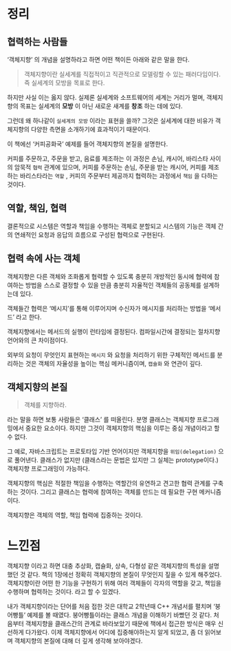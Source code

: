 # 정리

## 협력하는 사람들

‘객체지향’ 의 개념을 설명하라고 하면 어떤 책이든 아래와 같은 말을 한다.

> 객체지향이란 실세계를 직접적이고 직관적으로 모델링할 수 있는 패러다임이다. 즉 실세계의 모방을 목표로 한다.

하지만 사실 이는 옳지 않다. 실제론 실세계와 소프트웨어의 세계는 거리가 멀며, 객체지향의 목표는 실세계의 **모방** 이 아닌 새로운 새계를 **창조** 하는 데에 있다.

그런데 왜 하나같이 `실세계의 모방` 이라는 표현을 쓸까? 그것은 실세계에 대한 비유가 객체지향의 다양한 측면을 소개하기에 효과적이기 때문이다.

이 책에선 ‘커피공화국’ 예제를 들어 객체지향의 본질을 설명한다.

커피를 주문하고, 주문을 받고, 음료를 제조하는 이 과정은 손님, 캐시어, 바리스타 사이의 암묵적 `협력` 관계에 있으며, 커피를 주문하는 손님, 주문을 받는 캐시어, 커피를 제조하는 바리스타라는 `역할` , 커피의 주문부터 제공까지 협력하는 과정에서 `책임` 을 다하는 것이다.

## 역할, 책임, 협력

결론적으로 시스템은 역할과 책임을 수행하는 객체로 분할되고 시스템의 기능은 객체 간의 연쇄적인 요청과 응답의 흐름으로 구성된 협력으로 구현된다.

## 협력 속에 사는 객체

객체지향은 다른 객체와 조화롭게 협력할 수 있도록 충분히 개방적인 동시에 협력에 참여하는 방법을 스스로 결정할 수 있을 만큼 충분히 자율적인 객체들의 공동체를 설계하는데 있다.

객체들간 협력은 ‘메시지’를 통해 이루어지며 수신자가 메시지를 처리하는 방법을 ‘메서드’ 라고 한다.

객체지향에서는 메서드의 실행이 런타임에 결정된다. 컴파일시간에 결정되는 절차지향 언어와의 큰 차이점이다.

외부의 요청이 무엇인지 표현하는 `메시지` 와 요청을 처리하기 위한 구체적인 메서드를 분리하는 것은 객체의 자율성을 높이는 핵심 메커니즘이며, `캡슐화` 와 연관이 깊다.

## 객체지향의 본질

> 객체를 지향하라.

라는 말을 하면 보통 사람들은 ‘클래스’ 를 떠올린다. 분명 클래스는 객체지향 프로그래밍에서 중요한 요소이다. 하지만 그것이 객체지향의 핵심을 이루는 중심 개념이라고 할 수 없다.

그 예로, 자바스크립트는 프로토타입 기반 언어이지만 객체지향을 `위임(delegation)` 으로 풀어낸다. 클래스가 없지만 (클래스라는 문법은 있지만 그 실체는 prototype이다.) 객체지향 프로그래밍이 가능하다.

객체지향의 핵심은 적절한 책임을 수행하는 역할간의 유연하고 견고한 협력 관계를 구축하는 것이다. 그리고 클래스는 협력에 참여하는 객체를 만드는 데 필요한 구현 메커니즘이다.

객체지향은 객체의 역할, 책임 협력에 집중하는 것이다.

# 느낀점

객체지향 이라고 하면 대충 추상화, 캡슐화, 상속, 다형성 같은 객체지향의 특성을 설명했던 것 같다. 책의 1장에선 정확히 객체지향의 본질이 무엇인지 짚을 수 있게 해주었다. 객체지향이란 어떤 한 기능을 구현하기 위해 여러 객체들이 각자의 역할을 갖고, 책임을 수행하며 협력하는 것이다. 라고 할 수 있겠다.

내가 객체지향이라는 단어를 처음 접한 것은 대학교 2학년때 C++ 개념서를 펼치며 ‘붕어빵틀’ 예제를 볼 때였다. 붕어빵틀이라는 클래스 개념을 이해하기 바빴던 것 같다. 처음부터 객체지향을 클래스간의 관계로 바라보았기 때문에 책에서 접근한 방식은 매우 신선하게 다가왔다. 이제 객체지향에서 어디에 집중해야하는지 알게 되었고, 좀 더 읽어보며 객체지향의 본질에 대해 더 깊게 생각해 보아야겠다.
